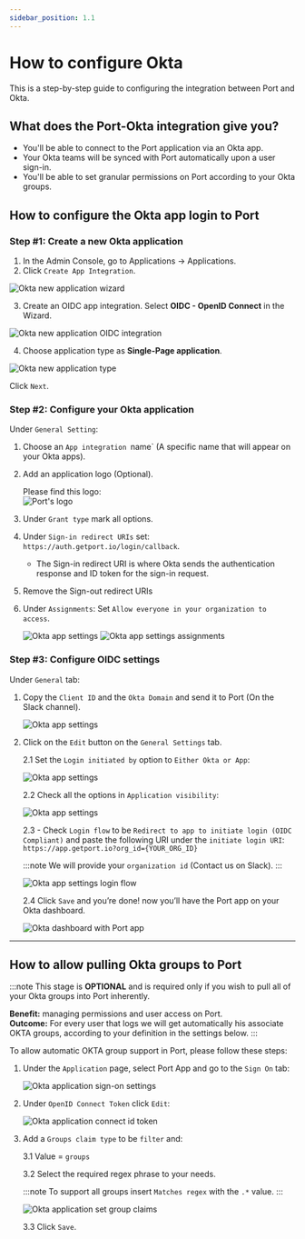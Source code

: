 ```yaml
---
sidebar_position: 1.1
---
```


# How to configure Okta

This is a step-by-step guide to configuring the integration between Port and Okta. 

## What does the Port-Okta integration give you?

- You'll be able to connect to the Port application via an Okta app. 
- Your Okta teams will be synced with Port automatically upon a user sign-in.
- You'll be able to set granular permissions on Port according to your Okta groups.

## How to configure the Okta app login to Port

### Step #1: Create a new Okta application

1. In the Admin Console, go to Applications -> Applications.
2. Click `Create App Integration`.
   
![Okta new application wizard](../../../static/img/technical-reference/sso/okta/OktaCreateApp.png)

3. Create an OIDC app integration. Select **OIDC - OpenID Connect** in the Wizard.

![Okta new application OIDC integration](../../../static/img/technical-reference/sso/okta/OktaCreateAppIntegration.png)

4. Choose application type as **Single-Page application**.

![Okta new application type](../../../static/img/technical-reference/sso/okta/OktaSetAppType.png)

Click `Next`.


### Step #2: Configure your Okta application

Under `General Setting`:
1. Choose an `App integration `name` (A specific name that will appear on your Okta apps).

2. Add an application logo (Optional).

    Please find this logo:  
    ![Port's logo](../../../static/img/technical-reference/sso/general-assets/PortLogo.png)

3. Under `Grant type` mark all options.

4. Under `Sign-in redirect URIs` set: `https://auth.getport.io/login/callback`. 
    * The Sign-in redirect URI is where Okta sends the authentication response and ID token for the sign-in request.

5. Remove the Sign-out redirect URIs

6. Under `Assignments`: Set `Allow everyone in your organization to access`.

    ![Okta app settings](../../../static/img/technical-reference/sso/okta/AppIntegrationSettings.png)
    ![Okta app settings assignments](../../../static/img/technical-reference/sso/okta/AppSettingsAssignments.png)


### Step #3: Configure OIDC settings

Under `General` tab:

1. Copy the `Client ID` and the `Okta Domain` and send it to Port (On the Slack channel).

    ![Okta app settings](../../../static/img/technical-reference/sso/okta/OktaAppSettingsPage.png)

2. Click on the `Edit` button on the `General Settings` tab.
    
    2.1 Set the `Login initiated by` option to `Either Okta or App`:

    ![Okta app settings](../../../static/img/technical-reference/sso/okta/OktaAppLoginInitiation.png)

    2.2 Check all the options in `Application visibility`:

    ![Okta app settings](../../../static/img/technical-reference/sso/okta/OktaAppVisibilitySettings.png)

    2.3 - Check `Login flow` to be `Redirect to app to initiate login (OIDC Compliant)` and paste the following URI under the `initiate login URI`: `https://app.getport.io?org_id={YOUR_ORG_ID}`

    :::note
        We will provide your `organization id` (Contact us on Slack).
    :::

    ![Okta app settings login flow](../../../static/img/technical-reference/sso/okta/OktaAppLoginflowSettings.png)

    2.4 Click `Save` and you’re done! now you’ll have the Port app on your Okta dashboard.

    ![Okta dashboard with Port app](../../../static/img/technical-reference/sso/okta/OktaDashboard.png)

---

## How to allow pulling Okta groups to Port
:::note
This stage is **OPTIONAL** and is required only if you wish to pull all of your Okta groups into Port inherently.  <br/>

**Benefit:** managing permissions and user access on Port.  
**Outcome:** For every user that logs we will get automatically his associate OKTA groups, according to your definition in the settings below.
:::

To allow automatic OKTA group support in Port, please follow these steps:

1. Under the `Application` page, select Port App and go to the `Sign On` tab:

    ![Okta application sign-on settings](../../../static/img/technical-reference/sso/okta/OktaAppSingOnSettings.png)

2. Under `OpenID Connect Token` click `Edit`:

    ![Okta application connect id token](../../../static/img/technical-reference/sso/okta/OktaAppConnectToken.png)

3. Add a `Groups claim type` to be `filter` and:
    
    3.1 Value = `groups`
    
    3.2 Select the required regex phrase to your needs. 
    
    :::note
        To support all groups insert `Matches regex` with the `.*` value.
    :::

    ![Okta application set group claims](../../../static/img/technical-reference/sso/okta/OktaAppSetGroupClaims.png)

    3.3 Click `Save`.

